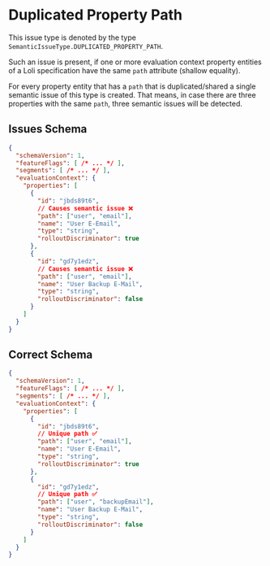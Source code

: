 # Duplicated Property Path

This issue type is denoted by the type `SemanticIssueType.DUPLICATED_PROPERTY_PATH`.

Such an issue is present, if one or more evaluation context property entities of a
Loli specification have the same `path` attribute (shallow equality).

For every property entity that has a `path` that is duplicated/shared a single semantic issue of this type
is created. That means, in case there are three properties with the same `path`, three semantic issues
will be detected.

## Issues Schema

```json
{
  "schemaVersion": 1,
  "featureFlags": [ /* ... */ ],
  "segments": [ /* ... */ ],
  "evaluationContext": {
    "properties": [
      {
        "id": "jbds89t6",
        // Causes semantic issue ❌
        "path": ["user", "email"],
        "name": "User E-Email",
        "type": "string",
        "rolloutDiscriminator": true
      },
      {
        "id": "gd7y1edz",
        // Causes semantic issue ❌
        "path": ["user", "email"],
        "name": "User Backup E-Mail",
        "type": "string",
        "rolloutDiscriminator": false
      }
    ]
  }
}
```

## Correct Schema

```json
{
  "schemaVersion": 1,
  "featureFlags": [ /* ... */ ],
  "segments": [ /* ... */ ],
  "evaluationContext": {
    "properties": [
      {
        "id": "jbds89t6",
        // Unique path ✅
        "path": ["user", "email"],
        "name": "User E-Email",
        "type": "string",
        "rolloutDiscriminator": true
      },
      {
        "id": "gd7y1edz",
        // Unique path ✅
        "path": ["user", "backupEmail"],
        "name": "User Backup E-Mail",
        "type": "string",
        "rolloutDiscriminator": false
      }
    ]
  }
}
```

